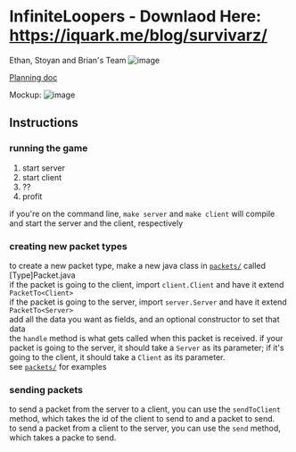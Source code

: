 # InfiniteLoopers - Downlaod Here: https://iquark.me/blog/survivarz/
Ethan, Stoyan and Brian's Team
![image](https://github.com/MrCampbellICS4U/InfiniteLoopers/assets/101023105/7834bc98-da9a-45f0-9097-8cef6883c3f7)
  
[Planning doc](https://docs.google.com/document/d/1hbj9Qk5E5bjvUshHamrvtHdDFZhmCvz4Bq9szGMPqUg/edit)

Mockup:
![image](https://github.com/MrCampbellICS4U/InfiniteLoopers/assets/154549832/ab00224d-01c5-4b70-a005-edeff0b7ad69)
## Instructions

### running the game
1. start server
2. start client
3. ??
4. profit

if you're on the command line, `make server` and `make client` will compile and start the server and the client, respectively

### creating new packet types
to create a new packet type, make a new java class in [`packets/`](src/packets/) called [Type]Packet.java  
if the packet is going to the client, import `client.Client` and have it extend `PacketTo<Client>`  
if the packet is going to the server, import `server.Server` and have it extend `PacketTo<Server>`  
add all the data you want as fields, and an optional constructor to set that data  
the `handle` method is what gets called when this packet is received. if your packet is going to the server, it should take a `Server` as its parameter; if it's going to the client, it should take a `Client` as its parameter.  
see [`packets/`](src/packets/) for examples  

### sending packets
to send a packet from the server to a client, you can use the `sendToClient` method, which takes the id of the client to send to and a packet to send.  
to send a packet from a client to the server, you can use the `send` method, which takes a packe to send.  


